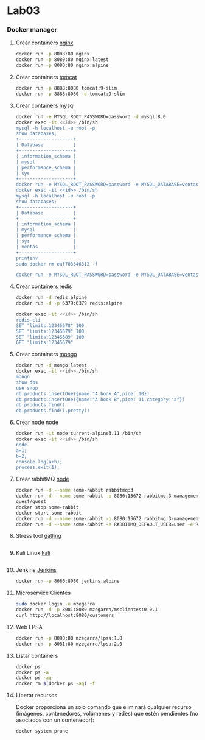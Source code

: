 # Lab03

### Docker manager

1. Crear containers [nginx](https://hub.docker.com/_/nginx) 
    ```bash
    docker run -p 8008:80 nginx
    docker run -p 8080:80 nginx:latest
    docker run -p 8080:80 nginx:alpine
    ```

1. Crear containers [tomcat](https://hub.docker.com/_/tomcat) 
    ```bash
    docker run -p 8888:8080 tomcat:9-slim
    docker run -p 8888:8080 -d tomcat:9-slim
    ```
1. Crear containers [mysql](https://hub.docker.com/_/mysql) 
    ```bash
    docker run -e MYSQL_ROOT_PASSWORD=password -d mysql:8.0
    docker exec -it <<id>> /bin/sh
    mysql -h localhost -u root -p
    show databases;
    +--------------------+
    | Database           |
    +--------------------+
    | information_schema |
    | mysql              |
    | performance_schema |
    | sys                |
    +--------------------+
    docker run -e MYSQL_ROOT_PASSWORD=password -e MYSQL_DATABASE=ventas -d mysql:8.0
    docker exec -it <<id>> /bin/sh
    mysql -h localhost -u root -p
    show databases;
    +--------------------+
    | Database           |
    +--------------------+
    | information_schema |
    | mysql              |
    | performance_schema |
    | sys                |
    | ventas             |
    +--------------------+
    printenv
    sudo docker rm eaf703346312 -f

    docker run -e MYSQL_ROOT_PASSWORD=password -e MYSQL_DATABASE=ventas -p 3307:3306 -d mysql:8.0
    ```

1. Crear containers [redis](https://hub.docker.com/_/redis) 
    ```bash
    docker run -d redis:alpine
    docker run -d -p 6379:6379 redis:alpine
    
    docker exec -it <<id>> /bin/sh
    redis-cli
    SET "limits:12345678" 100
    SET "limits:12345679" 100
    SET "limits:12345689" 100
    GET "limits:12345679"
    ```


1. Crear containers [mongo](https://hub.docker.com/_/mongo)  
    ```bash
    docker run -d mongo:latest
    docker exec -it <<id>> /bin/sh
    mongo
    show dbs
    use shop
    db.products.insertOne({name:"A book A",pice: 10})
    db.products.insertOne({name:"A book B",pice: 11,category:"a"})
    db.products.find()
    db.products.find().pretty()
    ```


1. Crear node [node](https://hub.docker.com/_/node)  
    ```bash
    docker run -it node:current-alpine3.11 /bin/sh
    docker exec -it <<id>> /bin/sh
    node
    a=1;
    b=2;
    console.log(a+b);
    process.exit(1);
    ```

1. Crear rabbitMQ [node](https://hub.docker.com/_/rabbitmq)  
    ```bash
    docker run -d --name some-rabbit rabbitmq:3
    docker run -d --name some-rabbit -p 8080:15672 rabbitmq:3-management
    guest/guest
    docker stop some-rabbit
    docker start some-rabbit
    docker run -d --name some-rabbit -p 8080:15672 rabbitmq:3-management
    docker run -d --name some-rabbit -e RABBITMQ_DEFAULT_USER=user -e RABBITMQ_DEFAULT_PASS=password rabbitmq:3-management
    ```
1. Stress tool [gatling](https://gatling.io/)  
    ```bash
    ```

1. Kali Linux [kali](https://www.kali.org/)  
    ```bash
    ```

1. Jenkins [Jenkins](https://hub.docker.com/_/jenkins)  
    ```bash
    docker run -p 8080:8080 jenkins:alpine
    ```

1. Microservice Clientes
    ```bash
    sudo docker login -u mzegarra
    docker run -d -p 8081:8080 mzegarra/msclientes:0.0.1
    curl http://localhost:8080/customers
    ```

1. Web LPSA
    ```bash
    docker run -p 8080:80 mzegarra/lpsa:1.0
    docker run -p 8081:80 mzegarra/lpsa:2.0
    ```

1. Listar containers
    ```bash
    docker ps
    docker ps -a
    docker ps -aq
    docker rm $(docker ps -aq) -f
    ```

1. Liberar recursos

    Docker proporciona un solo comando que eliminará cualquier recurso (imágenes, contenedores, volúmenes y redes) que estén pendientes (no asociados con un contenedor):

    ```bash
    docker system prune
    ```